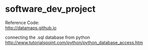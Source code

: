 # software_dev_project  
Reference Code:    
http://datamaps.github.io

connecting the .sql database from python
http://www.tutorialspoint.com/python/python_database_access.htm
